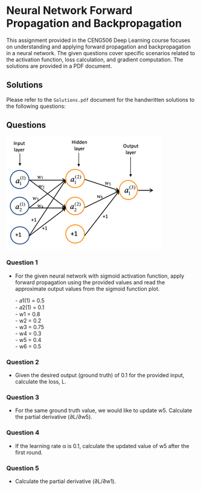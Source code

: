 # Neural Network Forward Propagation and Backpropagation

This assignment provided in the CENG506 Deep Learning course focuses on understanding and applying forward propagation and backpropagation in a neural network. The given questions cover specific scenarios related to the activation function, loss calculation, and gradient computation. The solutions are provided in a PDF document.


## Solutions

Please refer to the `Solutions.pdf` document for the handwritten solutions to the following questions:

## Questions

![Question Photo](question.png)

### Question 1

* For the given neural network with sigmoid activation function, apply forward propagation using the provided values and read the approximate output values from the sigmoid function plot.

    \- 𝑎1(1) = 0.5 \
    \- 𝑎2(1) = 0.1 \
    \- w1 = 0.8 \
    \- w2 = 0.2 \
    \- w3 = 0.75 \
    \- w4 = 0.3 \
    \- w5 = 0.4 \
    \- w6 = 0.5 


### Question 2

* Given the desired output (ground truth) of 0.1 for the provided input, calculate the loss, L.

### Question 3

* For the same ground truth value, we would like to update w5. Calculate the partial derivative (∂L/∂w5).

### Question 4

* If the learning rate α is 0.1, calculate the updated value of w5 after the first round.

### Question 5

* Calculate the partial derivative (∂L/∂w1).



